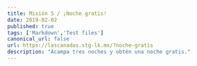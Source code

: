 ```yaml
---
title: Misión 5 / ¡Noche gratis!
date: 2019-02-02
published: true
tags: ['Markdown','Test files']
canonical_url: false
url: https://lascanadas.stg-lk.mx/?noche-gratis
description: "Acampa tres noches y obtén una noche gratis."
---
```


